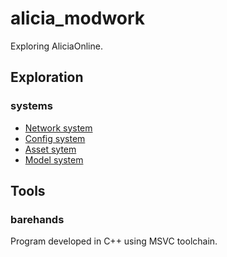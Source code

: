 # alicia_modwork
Exploring AliciaOnline.

## Exploration
### systems
- [Network system](theory/networking/network.md)
- [Config system](theory/configuration/config.md)
- [Asset sytem](theory/assets/pak.md)
- [Model system](theory/assets/models.md)

## Tools
### barehands
Program developed in C++ using MSVC toolchain. 
